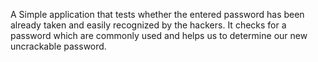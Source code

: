 A Simple application that tests whether the entered password has been already taken and easily recognized by the hackers.
It checks for a password which are commonly used and helps us to determine our new uncrackable password.

